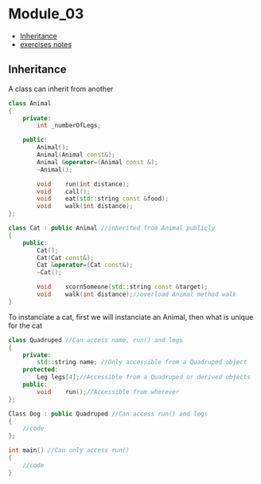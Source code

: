 # Module_03

* [Inheritance](#Inheritance)
* [exercises notes](#notes)

## Inheritance

A class can inherit from another

```cpp
class Animal
{
	private:
		int	_numberOfLegs;

	public:
		Animal();
		Animal(Animal const&);
		Animal &operator=(Animal const &);
		~Animal();

		void	run(int distance);
		void	call();
		void	eat(std::string const &food);
		void	walk(int distance);
};

class Cat : public Animal //inherited from Animal publicly
{
	public:
		Cat();
		Cat(Cat const&);
		Cat	&operator=(Cat const&);
		~Cat();

		void	scornSomeone(std::string const &target);
		void	walk(int distance);//overload Animal method walk
}
```
To instanciate a cat, first we will instanciate an Animal, then what is unique for the cat

```cpp
class Quadruped //Can access name, run() and legs
{
	private:
		std::string	name; //Only accessible from a Quadruped object
	protected:
		Leg	legs[4];//Accessible from a Quadruped or derived objects
	public:
		void	run();//Accessible from wherever
};

Class Dog : public Quadruped //Can access run() and legs
{
	//code
};

int main() //Can only access run()
{
	//code
}
```

